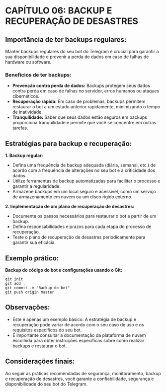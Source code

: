 # CAPÍTULO 06: BACKUP E RECUPERAÇÃO DE DESASTRES
## Importância de ter backups regulares:
Manter backups regulares do seu bot do Telegram é crucial para garantir a sua disponibilidade e prevenir a perda de dados em caso de falhas de hardware ou software.

### Benefícios de ter backups:
* **Prevenção contra perda de dados:** Backups protegem seus dados contra perda em caso de falhas no servidor, erros humanos ou ataques cibernéticos.
* **Recuperação rápida:** Em caso de problemas, backups permitem restaurar o bot a um estado anterior rapidamente, minimizando o tempo de inatividade.
* **Tranquilidade:** Saber que seus dados estão seguros em backups proporciona tranquilidade e permite que você se concentre em outras tarefas.

## Estratégias para backup e recuperação:
**1. Backup regular:**

* Defina uma frequência de backup adequada (diária, semanal, etc.) de acordo com a frequência de alterações no seu bot e a criticidade dos dados.
* Utilize ferramentas de backup automatizadas para facilitar o processo e garantir a regularidade.
* Armazene backups em um local seguro e acessível, como um serviço de armazenamento em nuvem ou um disco rígido externo.

**2. Implementação de um plano de recuperação de desastres:**

* Documente os passos necessários para restaurar o bot a partir de um backup.
* Defina responsabilidades e prazos para cada etapa do processo de recuperação.
* Teste o plano de recuperação de desastres periodicamente para garantir sua eficácia.

## Exemplo prático:
**Backup do código do bot e configurações usando o Git:**

```
git init
git add .
git commit -m "Backup do bot"
git push origin master
```

## Observações:
* Este é apenas um exemplo básico. A estratégia de backup e recuperação pode variar de acordo com o seu caso de uso e os requisitos específicos do seu bot.
* É importante consultar a documentação da plataforma de nuvem escolhida para obter instruções específicas sobre como realizar backups e restaurar o bot.

## Considerações finais:
Ao seguir as práticas recomendadas de segurança, monitoramento, backup e recuperação de desastres, você garante a confiabilidade, segurança e disponibilidade do seu bot do Telegram.
